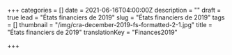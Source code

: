 +++
categories = []
date = 2021-06-16T04:00:00Z
description = ""
draft = true
lead = "États financiers de 2019"
slug = "États financiers de 2019"
tags = []
thumbnail = "/img/cra-december-2019-fs-formatted-2-1.jpg"
title = "États financiers de 2019"
translationKey = "Finances2019"

+++
